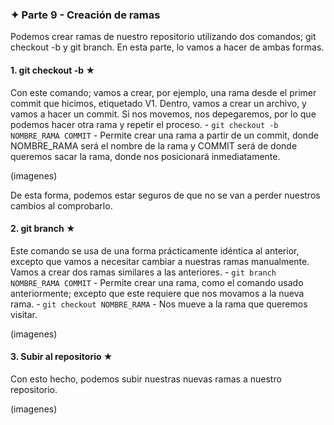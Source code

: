 ### ✦ Parte 9 - Creación de ramas
Podemos crear ramas de nuestro repositorio utilizando dos comandos; git checkout -b y git branch. En esta parte, lo vamos a hacer de ambas formas.
#### 1. git checkout -b ★
Con este comando; vamos a crear, por ejemplo, una rama desde el primer commit que hicimos, etiquetado V1. Dentro, vamos a crear un archivo, y vamos a hacer un commit. Si nos movemos, nos depegaremos, por lo que podemos hacer otra rama y repetir el proceso.
	- ```git checkout -b NOMBRE_RAMA COMMIT``` - Permite crear una rama a partir de un commit, donde NOMBRE_RAMA será el nombre de la rama y COMMIT será de donde queremos sacar la rama, donde nos posicionará inmediatamente.

(imagenes)

De esta forma, podemos estar seguros de que no se van a perder nuestros cambios al comprobarlo.

#### 2. git branch ★
Este comando se usa de una forma prácticamente idéntica al anterior, excepto que vamos a necesitar cambiar a nuestras ramas manualmente. Vamos a crear dos ramas similares a las anteriores.
	- ```git branch NOMBRE_RAMA COMMIT``` - Permite crear una rama, como el comando usado anteriormente; excepto que este requiere que nos movamos a la nueva rama.
	- ```git checkout NOMBRE_RAMA``` - Nos mueve a la rama que queremos visitar.

(imagenes)

#### 3. Subir al repositorio ★
Con esto hecho, podemos subir nuestras nuevas ramas a nuestro repositorio.

(imagenes)
